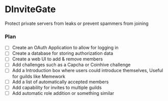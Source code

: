 # DInviteGate
Protect private servers from leaks or prevent spammers from joining

### Plan
- [ ] Create an OAuth Application to allow for logging in
- [ ] Create a database for storing authorization data
- [ ] Create a web UI to add & remove members
- [ ] Add challenges such as a Capcha or Coinhive challenge
- [ ] Add a Introduction box where users could introduce themselves, Useful for guilds like Memework
- [ ] Add a list of automatically accepted members
- [ ] Add capability for invites to multiple guilds
- [ ] Add automatic role addition or something similar
